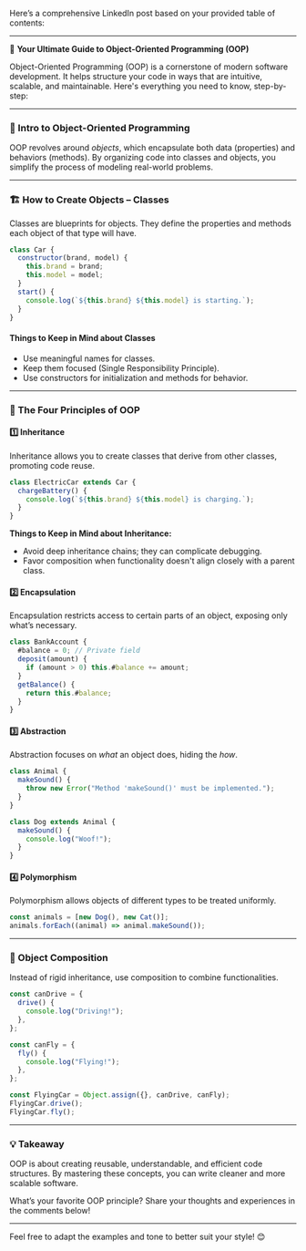 Here’s a comprehensive LinkedIn post based on your provided table of contents:

---

🌟 **Your Ultimate Guide to Object-Oriented Programming (OOP)**

Object-Oriented Programming (OOP) is a cornerstone of modern software development. It helps structure your code in ways that are intuitive, scalable, and maintainable. Here's everything you need to know, step-by-step:

---

### **📘 Intro to Object-Oriented Programming**

OOP revolves around _objects_, which encapsulate both data (properties) and behaviors (methods). By organizing code into classes and objects, you simplify the process of modeling real-world problems.

---

### **🏗 How to Create Objects – Classes**

Classes are blueprints for objects. They define the properties and methods each object of that type will have.

```javascript
class Car {
  constructor(brand, model) {
    this.brand = brand;
    this.model = model;
  }
  start() {
    console.log(`${this.brand} ${this.model} is starting.`);
  }
}
```

#### **Things to Keep in Mind about Classes**

- Use meaningful names for classes.
- Keep them focused (Single Responsibility Principle).
- Use constructors for initialization and methods for behavior.

---

### **🌟 The Four Principles of OOP**

#### **1️⃣ Inheritance**

Inheritance allows you to create classes that derive from other classes, promoting code reuse.

```javascript
class ElectricCar extends Car {
  chargeBattery() {
    console.log(`${this.brand} ${this.model} is charging.`);
  }
}
```

**Things to Keep in Mind about Inheritance:**

- Avoid deep inheritance chains; they can complicate debugging.
- Favor composition when functionality doesn't align closely with a parent class.

#### **2️⃣ Encapsulation**

Encapsulation restricts access to certain parts of an object, exposing only what’s necessary.

```javascript
class BankAccount {
  #balance = 0; // Private field
  deposit(amount) {
    if (amount > 0) this.#balance += amount;
  }
  getBalance() {
    return this.#balance;
  }
}
```

#### **3️⃣ Abstraction**

Abstraction focuses on _what_ an object does, hiding the _how_.

```javascript
class Animal {
  makeSound() {
    throw new Error("Method 'makeSound()' must be implemented.");
  }
}

class Dog extends Animal {
  makeSound() {
    console.log("Woof!");
  }
}
```

#### **4️⃣ Polymorphism**

Polymorphism allows objects of different types to be treated uniformly.

```javascript
const animals = [new Dog(), new Cat()];
animals.forEach((animal) => animal.makeSound());
```

---

### **🔗 Object Composition**

Instead of rigid inheritance, use composition to combine functionalities.

```javascript
const canDrive = {
  drive() {
    console.log("Driving!");
  },
};

const canFly = {
  fly() {
    console.log("Flying!");
  },
};

const FlyingCar = Object.assign({}, canDrive, canFly);
FlyingCar.drive();
FlyingCar.fly();
```

---

### **💡 Takeaway**

OOP is about creating reusable, understandable, and efficient code structures. By mastering these concepts, you can write cleaner and more scalable software.

What’s your favorite OOP principle? Share your thoughts and experiences in the comments below!

---

Feel free to adapt the examples and tone to better suit your style! 😊

